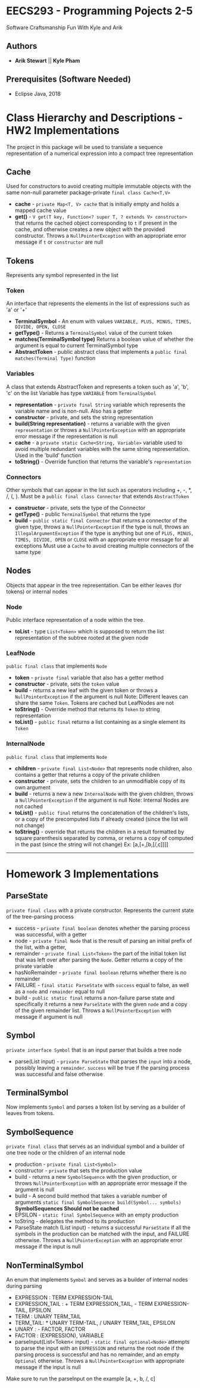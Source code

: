 # EECS293 - Programming Pojects 2-5
Software Craftsmanship Fun With Kyle and Arik

## Authors
* **Arik Stewart** || **Kyle Pham**

## Prerequisites (Software Needed)
* Eclipse Java, 2018

# Class Hierarchy and Descriptions - HW2 Implementations
The project in this package will be used to translate a sequence representation of a numerical expression into a compact tree representation

## Cache
Used for constructors to avoid creating multiple immutable objects with the same non-null parameter
package-private `final class Cache<T,V>`
* **cache** - `private Map<T, V> cache` that is initially empty and holds a mapped cache value
* **get()** - `V get(T key, Function<? super T, ? extends V> constructor>` that returns the cached object corresponding to `t` if present in the cache,
		and otherwise creates a new object with the provided constructor. Throws a `NullPointerException` with an appropriate error message
		if `t` or `constructor` are null

## Tokens
Represents any symbol represented in the list
### Token
An interface that represents the elements in the list of expressions such as 'a' or '+'
* **TerminalSymbol** - An enum with values `VARIABLE, PLUS, MINUS, TIMES, DIVIDE, OPEN, CLOSE`
* **getType()** - Returns a `TerminalSymbol` value of the current token
* **matches(TerminalSymbol type)** Returns a boolean value of whether the argument is equal to current TerminalSymbol type
* **AbstractToken** - public abstract class that implements a `public final matches(Terminal Type)` function

### Variables
A class that extends AbstractToken and represents a token such as 'a', 'b', 'c' on the list
Variable has type `VARIABLE` from `TerminalSymbol`
* **representation** - `private final String` variable which represents the variable name and is non-null. Also has a getter
* **constructor** - private, and sets the string representation
* **build(String representation)** - returns a variable with the given `representation` or throws a `NullPointerException` with an appropriate error message if the representation is null
* **cache** - a `private static Cache<String, Variable>` variable used to avoid multiple redundant variables with the same string representation. Used in the 'build' function
* **toString()** - Override function that returns the variable's `representation`

### Connectors
Other symbols that can appear in the list such as operators including +, -, *, /, (, ).
Must be a `public final class Connector` that extends `AbstractToken`
* **constructor** - private, sets the type of the Connector
* **getType()** - public `TerminalSymbol` that returns the type
* **build** - `public static final Connector` that returns a connector of the given type, throws a `NullPointerException` if the type is null,
		throws an `IllegalArgumentException` if the type is anything but one of `PLUS, MINUS, TIMES, DIVIDE, OPEN` or `CLOSE` with 
		an appropriate error message for all exceptions
		Must use a `Cache` to avoid creating multiple connectors of the same type

## Nodes
Objects that appear in the tree representation. Can be either leaves (for tokens) or internal nodes
### Node
Public interface representation of a node within the tree. 
* **toList** - type `List<Token>` which is supposed to return the list representation of the subtree rooted at the given node

### LeafNode
`public final class` that implements `Node`
* **token** - 	`private final` variable that also has a getter method
* **constructor** - private, sets the `token` value
* **build** - returns a new leaf with the given token or throws a `NullPointerException` if the argument is null
		Note: Different leaves can share the same `Token`. Tokens are cached but LeafNodes are not
* **toString()** - Override method that returns its `Token` to string representation
* **toList()** - `public final` returns a list containing as a single element its `Token` 

### InternalNode
`public final class` that implements `Node` 
* **children** - `private final List<Node>` that represents node children, also contains a getter that returns a copy of the private children
* **constructor** - private, sets the children to an unmodifiable copy of its own argument
* **build** - returns a new a new `InternalNode` with the given children, throws a `NullPointerException` if the argument is null
	Note: Internal Nodes are not cached
* **toList()** - `public final` returns the concatenation of the children's lists, or a copy of the precomputed lists if already created (since the list will not change)
* **toString()** - override that returns the children in a result formatted by square parenthesis separated by comma, or returns a copy of computed in the past (since the string will not change)
		Ex: [a,[+,[b,[/,c]]]]
		
************************************************************************************************************************************
# Homework 3 Implementations

## ParseState
`private final class` with a private constructor. Represents the current state of the tree-parsing process
* success - `private final boolean` denotes whether the parsing process was successful, with a getter
* node - `private final Node` that is the result of parsing an initial prefix of the list, with a getter, 
* remainder - `private final List<Token>` the part of the initial token list that was left over after parsing the `Node`. Getter returns a copy of the private variable
* hasNoRemainder - `private final boolean` returns whether there is no remainder
* FAILURE - `final static ParseState` with `success` equal to false, as well as a `node` and `remainder` equal to null
* build - `public static final` returns a non-failure parse state and specifically it returns a new `ParseState` with the given `node` and a copy of the given remainder list. Throws a `NullPointerException` with message if argument is null

## Symbol
`private interface Symbol` that is an input parser that builds a tree node
* parse(List<Token> input) - `private ParseState` that parses the `input` into a node, possibly leaving a `remainder`. `success` will be true if the parsing process was successful and false otherwise

## TerminalSymbol
Now implements `Symbol` and parses a token list by serving as a builder of leaves from tokens.

## SymbolSequence
`private final class`  that serves as an individual symbol and a builder of one tree node or the children of an internal node
* production - `private final List<Symbol>` 
* constructor - `private` that sets the production value
* build - returns a new `SymbolSequence` with the given production, or throws `NullPointerException` with an appropriate error message if the argument is null
* build - A second build method that takes a variable number of arguments `static final SymbolSequence build(Symbol... symbols)` 
**SymbolSequences Should not be cached**
* EPSILON - `static final SymbolSequence` with an empty production
* toString - delegates the method to its production
* ParseState match (List<Token> input) - returns a successful `ParseState` if all the symbols in the production can be matched with the input, and FAILURE otherwise. Throws a `NullPointerException` with an appropriate error message if the input is null

## NonTerminalSymbol
An enum that implements `Symbol` and serves as a builder of internal nodes during parsing
* EXPRESSION : TERM EXPRESSION-TAIL
* EXPRESSION_TAIL : + TERM EXPRESSION_TAIL, - TERM EXPRESSION-TAIL, EPSILON
* TERM : UNARY TERM_TAIL
* TERM_TAIL: * UNARY TERM-TAIL, / UNARY TERM_TAIL, EPSILON
* UNARY : - FACTOR, FACTOR
* FACTOR : (EXPRESSION), VARIABLE
* parseInput(List<Token< input) - `static final optional<Node>` attempts to parse the input with an `EXPRESSION` and returns the root node if the parsing process is successful and has no remainder, and an empty `Optional` otherwise. Throws a `NullPointerException` with appropriate message if the input is null

Make sure to run the parseInput on the example [a, +, b, /, c]






